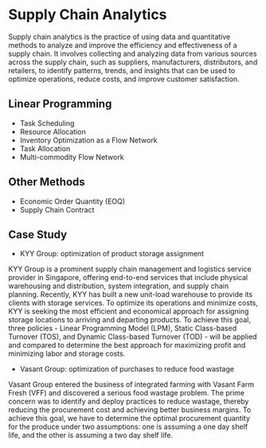 # Supply Chain Analytics
Supply chain analytics is the practice of using data and quantitative methods to analyze and improve the efficiency and effectiveness of a supply chain. It involves collecting and analyzing data from various sources across the supply chain, such as suppliers, manufacturers, distributors, and retailers, to identify patterns, trends, and insights that can be used to optimize operations, reduce costs, and improve customer satisfaction.

## Linear Programming
- Task Scheduling
- Resource Allocation
- Inventory Optimization as a Flow Network
- Task Allocation
- Multi-commodity Flow Network

## Other Methods
- Economic Order Quantity (EOQ)
- Supply Chain Contract

## Case Study
- KYY Group: optimization of product storage assignment

KYY Group is a prominent supply chain management and logistics service provider in Singapore, offering end-to-end services that include physical warehousing and distribution, system integration, and supply chain planning. Recently, KYY has built a new unit-load warehouse to provide its clients with storage services. To optimize its operations and minimize costs, KYY is seeking the most efficient and economical approach for assigning storage locations to arriving and departing products. To achieve this goal, three policies - Linear Programming Model (LPM), Static Class-based Turnover (TOS), and Dynamic Class-based Turnover (TOD) - will be applied and compared to determine the best approach for maximizing profit and minimizing labor and storage costs.

- Vasant Group: optimization of purchases to reduce food wastage

Vasant Group entered the business of integrated farming with Vasant Farm Fresh (VFF) and discovered a serious food wastage problem. The prime concern was to identify and deploy practices to reduce wastage, thereby reducing the procurement cost and achieving better business margins. To achieve this goal, we have to determine the optimal procurement quantity for the produce under two assumptions: one is assuming a one day shelf life, and the other is assuming a two day shelf life.

